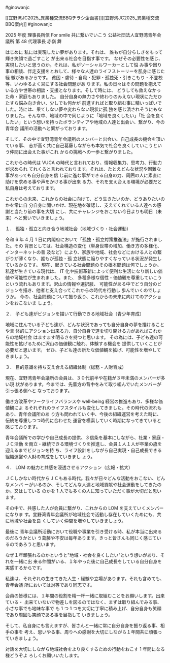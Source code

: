 #ginowanjc

[[宜野湾JC2025_異業種交流BBQチラシ企画書]][[宜野湾JC2025_異業種交流BBQ案内]] #ginowanjc


2025 年度 理事長所信 For smile 共に繋いでいこう
公益社団法人宜野湾青年会議所 第 48 代理事長 赤嶺 舞

はじめに 
私には実現したい夢があります。それは、 誰もが自分らしさをもって輝き笑顔で過ごすこと が出来る社会を目指す事です。 なぜその必要性を感じ、実現したいと思うのか。それは、私がソーシャルワーカーとして悩 み事や困り事の相談、伴走支援をとおして、様々な人達のライフストーリーを肌身に感じた経 験があるからです。 貧困・虐待・自殺・犯罪・孤独死・引きこもり・不登校等、いわゆるよく耳にする社会問題があ ります。私の日々はその問題を抱えている方や世帯の相談・支援となります。そして時には、 どうしても救えなかった命・家庭もありました。 自分自身の無力さや終わりのみえない現状にただひたすら悩み向き合い、少しでも何かが 前進すればと取り組む事に精いっぱいでした。時には、果てしない夢や変わらない現状に孤 独を感じ潰されそうにもなりました。そんな中、地域の中で同じように「地域を良くしたい」「社 会を良くしたい」という想いを持ったボランティアや地域の人達と出会い、繋がり、今の青年会 議所の活動へと繋がっております。

そして、その中で宜野湾青年会議所のメンバーと出会い、自己成長の機会を頂いている事、 志が高く共に自己葛藤しながらも本気で社会を良くしていこうという仲間に出会えた事がこれ からの挑戦への一歩と繋がりました。

これからの時代は VUCA の時代と言われており、情報収集力、思考力、行動力が求められ てれくると言われております。それは、たとえどんな状況や困難な事があっても自分自身を信 じ前に進む事ができる自身の力、周囲の人に素直に助けを求める事や声をかける事が出来 る力、それを支え合える環境が必要だと私自身は考えております。

これからの未来、これからの社会に向けて、どう生きたいのか、どうありたいのかを常に自 分自身に問いかけ、現在地を確認し、支えてくれている人達への感謝と当たり前の事を大切 にし、共にチャレンジをおこない今日よりも明日（未来）へと繋いでいきましょう。



１． 孤独・孤立と向き合う地域社会（地域づくり・社会運動）

令和 6 年 4 月 1 日に内閣府において「孤独・孤立対策推進法」が施行されました。その 背景としては、社会構造の変化（単身世帯の増加、働き方の多様化、インターネットの普 及など）により、家族や地域、社会などにおける人との繋がりが薄くなり、誰もが孤独・孤 立状態に陥りやすくなっている状況が発生しているからです。 現在、起きている社会問題のその根本問題は何でしょうか。私達が生きている現代は、 IT 化や技術革新によって便利な生活になり新しい価値や可能性が生まれました。また、 多種多様な個性・価値観を尊重していこうという流れもあります。沢山の情報や選択肢、 可能性がある中でどう自分のビジョンを描き、他者と支え合ってこれからの時代を行動し 歩んでいくのでしょうか。 今の、社会問題について振り返り、これからの未来に向けてのアクションをおこないま しょう。



２． 子ども達がビジョンを描いて行動できる地域社会（青少年育成）

地域に住んでいる子ども達が、どんな状況であっても自分自身の夢を描けることや具 体的にアクション出来る力、自分自身で道を切り開ける力があればこれからの地域社会 はますます明るさを持つと思います。 その為には、子ども達の可能性を拡げるために沢山の価値観に触れ、体験する機会を 提供していくことが必要だと思います。 ぜひ、子ども達の新たな価値観を拡げ、可能性を増やしてきましょう。



３． 目的意識を持ち支え合える組織体制（総務・人財育成）

現在、宜野湾青年会議所の会員は、３０代前半や在籍が３年未満のメンバーが多い現 状があります。今までは、先輩方の背中をみて取り組んでいたメンバーが引っ張る側へと なっております。

働き方改革やワークライフバランスや well-being 経営の推進もあり、多様な価値観によ るそれぞれのライフスタイルも変化してきました。その時代の流れもあり、青年会議所のあ り方も問われていく中、今後の組織運営を考えた時に、伝統を尊重しつつ時代に合わせた 運営を模索していく時期になってきていると感じております。

青年会議所での学びや自己成長の提供、３信条を基本にしながら、社業・家庭・ＪＣ活動 を両立・継続できる環境づくりを推進し、会員１人１人が卒業の歳を迎えるまでビジョンを持 ち、ライフ設計をしながら自己実現・自己成長できる組織運営や人財の育成をしていきまし ょう。



４． LOM の魅力と共感を浸透させるアクション（広報・拡大）

ＪＣしかない時代からＪＣもある時代。我々が日々どんな活動をおこない、どんなメンバ ーがいるのか、そしてどんな人達と地域貢献や社会運動をしてきたのか。又はしている のかを 1 人でも多くの人に知っていただく事が大切だと思います。

その中で、共感した人が会員に繋がり、これからの LOM を支えていくメンバーになりま す。宜野湾青年会議所が地域社会で活動し存在していくためにも、共に地域や社会を良 くしていく仲間を増やしていきましょう。



最後に 
青年会議所活動において役職や事業を引き受ける時、私が本当に出来るのだろうかとい う葛藤や不安は毎年あります。きっと皆さんも同じく感じているのであろうと思います。

なぜ１年頑張れるのかというと"地域・社会を良くしたい"という想いがあり、それを一緒に出 来る仲間がいる、１年やった後に自己成長をしている自分自身を実感するからです。

私達は、それぞれの生きてきた人生・経験や立場があります。それも含めても、青年会議 所においては対等であり同志です。

会員の皆様には、１年間の役割を精一杯一緒に取組むことをお願いします。出来ている・ 出来ていないで物差しを図るのではなく、まずは取り組んでみる事、小さな事でも地味な事で も 1 つ 1 つを大切に丁寧に積み上げ、自分自身も笑顔であり周囲も笑顔である事を目指して いきましょう。

そして、私自身にも言えますが、皆さんと一緒に常に自分自身を振り返る事、相手の事を 考え、思いやる事、周りへの感謝を大切にしながら１年間共に頑張っていきましょう。

対話を大切にしながら地域社会をより良くするための行動をおこす 1 年間になる様どうぞよ ろしくお願いいたします。